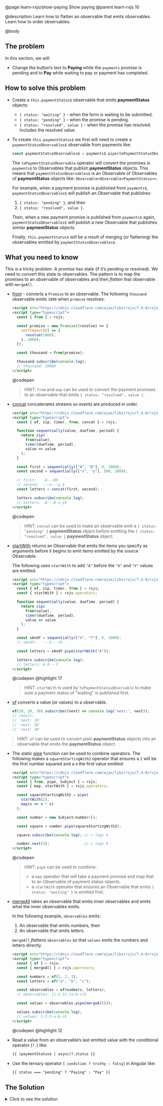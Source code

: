 @page learn-rxjs/show-paying Show paying
@parent learn-rxjs 10

@description Learn how to flatten an observable
that emits observables. Learn how to order observables.

@body

## The problem

In this section, we will:

- Change the button’s text to **Paying** while the
  `payments` promise is pending and to **Pay** while
  waiting to pay or payment has completed.

## How to solve this problem

- Create a `this.paymentStatus$` observable that emits **paymentStatus** objects:
  - `{ status: "waiting" }` - when the form is waiting to be
    submitted.
  - `{ status: "pending" }` - when the promise is pending.
  - `{ status: "resolved", value }` - when the promise
    has resolved. Includes the resolved value.
- To create `this.paymentStatus$` we first will need to
  create a `paymentStatusObservables$` observable from payments like:

  ```js
  const paymentStatusObservables$ = payments$.pipe(toPaymentStatusObservable);
  ```

  The `toPaymentStatusObservable` operator will convert the promises in
  `payments$` to Observables that publish **paymentStatus** objects. This means
  that `paymentStatusObservables$` is an Observable of Observables of
  **paymentStatus** objects like: `Observable<Observable<PaymentStatus>>`.

  For example, when a payment promise is published from `payments$`, `paymentStatusObservables$` will publish an Observable that publishes:

  1. `{ status: "pending" }`, and then
  2. `{ status: "resolved", value }`.

  Then, when a new payment promise is published from `payments$` again, `paymentStatusObservables$` will publish a new Observable that publishes similar **paymentStatus** objects.

  Finally, `this.paymentStatus$` will be a result of merging (or flattening)
  the observables emitted by `paymentStatusObservables$`.

## What you need to know

This is a tricky problem. A promise has state (if it’s pending or resolved). We need
to convert this state to observables. The pattern is to map the promises to an observable of
observables and then _flatten_ that observable with `mergeAll`.

- [from](https://rxjs.dev/api/index/function/from) - converts a
  `Promise` to an observable. The following `thousand` observable emits
  `1000` when `promise` resolves:

  ```html
  <script src="https://cdnjs.cloudflare.com/ajax/libs/rxjs/7.4.0/rxjs.umd.min.js"></script>
  <script type="typescript">
    const { from } = rxjs;

    const promise = new Promise((resolve) => {
      setTimeout(() => {
        resolve(1000);
      }, 2000);
    });

    const thousand = from(promise);

    thousand.subscribe(console.log);
    // thousand: 1000X
  </script>
  ```

  @codepen

  > HINT: `from` and `map` can be used to convert the payment promises to
  > an observable that emits `{ status: "resolved", value }`.

- [concat](https://rxjs.dev/api/index/function/concat) concatenates streams so events are produced in order.

  ```html
  <script src="https://cdnjs.cloudflare.com/ajax/libs/rxjs/7.4.0/rxjs.umd.min.js"></script>
  <script type="typescript">
    const { of, zip, timer, from, concat } = rxjs;

    function sequentially(value, dueTime, period) {
      return zip(
        from(value),
        timer(dueTime, period),
        value => value
      );
    }

    const first = sequentially(["A", "B"], 0, 1000);
    const second = sequentially(["x", "y"], 500, 1000);

    // first:   -A---BX
    // second:  ---x---y_X
    const letters = concat(first, second);

    letters.subscribe(console.log);
    // letters: -A---B-x-yX
  </script>
  ```

  @codepen

  > HINT: `concat` can be used to make an observable emit a `{ status: "pending" }` **paymentStatus** object before emitting the `{ status: "resolved", value }` **paymentStatus** object.

- [startWith](https://rxjs.dev/api/operators/startWith)
  returns an Observable that emits the items you specify as arguments before it begins to emit items emitted by the source Observable.

  The following uses `startWith` to add `"A"` before the `"X"` and `"Y"`
  values are emitted.

  ```html
  <script src="https://cdnjs.cloudflare.com/ajax/libs/rxjs/7.4.0/rxjs.umd.min.js"></script>
  <script type="typescript">
    const { of, zip, timer, from } = rxjs;
    const { startWith } = rxjs.operators;

    function sequentially(value, dueTime, period) {
      return zip(
        from(value),
        timer(dueTime, period),
        value => value
      );
    }

    const xAndY = sequentially(["X", "Y"], 0, 1000);
    // xAndY:   ---X---YX

    const letters = xAndY.pipe(startWith("A"));

    letters.subscribe(console.log);
    // letters: A-X---Y
  </script>
  ```

  @codepen
  @highlight 17

  > HINT: `startWith` is used by `toPaymentStatusObservable` to make sure
  > a payment status of "waiting" is published first.

- [of](https://rxjs.dev/api/index/function/of) converts a value (or values)
  to a observable.

  ```typescript
  of(10, 20, 30).subscribe((next) => console.log('next:', next));
  // result:
  // 'next: 10'
  // 'next: 20'
  // 'next: 30'
  ```

> HINT: `of` can be used to convert plain **paymentStatus** objects into an observable
> that emits the **paymentStatus** object.

- The static [pipe](https://rxjs.dev/api/index/function/pipe) function can be used
  to combine operators. The following makes a `squareStartingWith2` operator that ensures
  a `2` will be the first number squared and a `4` the first value emitted:

  ```html
  <script src="https://cdnjs.cloudflare.com/ajax/libs/rxjs/7.4.0/rxjs.umd.min.js"></script>
  <script type="typescript">
    const { from, pipe, Subject } = rxjs;
    const { map, startWith } = rxjs.operators;

    const squareStartingWith2 = pipe(
      startWith(2),
      map(x => x * x)
    );

    const number = new Subject<number>();

    const square = number.pipe(squareStartingWith2);

    square.subscribe(console.log); //-> logs 4

    number.next(3);                //-> logs 9
  </script>
  ```

  @codepen

  > HINT: `pipe` can be used to combine:
  >
  > - a `map` operator that will take a payment promise and map that to an
  >   Observable of payment status objects.
  > - a `startWith` operator that ensures an Observable that emits `{ status: "waiting" }`
  >   is emitted first.

- [mergeAll](https://rxjs.dev/api/operators/mergeAll) takes an observable that emits inner observables
  and emits what the inner observables emits.

  In the following example, `observables` emits:

  1. An observable that emits numbers, then
  2. An observable that emits letters.

  `mergeAll` _flattens_ `observables` so that `values` emits
  the numbers and letters directly.

  ```html
  <script src="https://cdnjs.cloudflare.com/ajax/libs/rxjs/7.4.0/rxjs.umd.min.js"></script>
  <script type="typescript">
    const { of } = rxjs;
    const { mergeAll } = rxjs.operators;

    const numbers = of(1, 2, 3);
    const letters = of("a", "b", "c");

    const observables = of(numbers, letters);
    // observables: [1-2-3]-[a-b-c]X

    const values = observables.pipe(mergeAll());

    values.subscribe(console.log);
    // values: 1-2-3-a-b-cX
  </script>
  ```

  @codepen
  @highlight 12

- Read a value from an observable’s last emitted value with the
  conditional operator (`?.`) like:
  ```html
  {{ (paymentStatus$ | async)?.status }}
  ```
- Use the ternary operator (` condition ? truthy : falsy`) in Angular like:
  ```html
  {{ status === "pending" ? "Paying" : "Pay" }}
  ```

## The Solution

<details>
<summary>Click to see the solution</summary>
@sourceref ./10-show-paying.html
@codepen
@highlight 147-175,215,255-257,only
</details>
